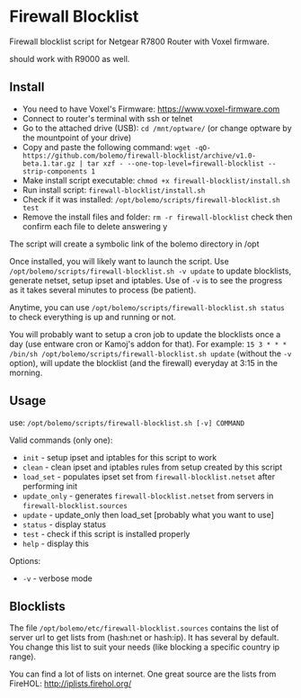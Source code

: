 # Firewall Blocklist
Firewall blocklist script for Netgear R7800 Router with Voxel firmware.

should work with R9000 as well.

## Install
* You need to have Voxel's Firmware: https://www.voxel-firmware.com
* Connect to router's terminal with ssh or telnet
* Go to the attached drive (USB): `cd /mnt/optware/` (or change optware by the mountpoint of your drive)
* Copy and paste the following command: `wget -qO- https://github.com/bolemo/firewall-blocklist/archive/v1.0-beta.1.tar.gz | tar xzf - --one-top-level=firewall-blocklist --strip-components 1`
* Make install script executable: `chmod +x firewall-blocklist/install.sh`
* Run install script: `firewall-blocklist/install.sh`
* Check if it was installed: `/opt/bolemo/scripts/firewall-blocklist.sh test`
* Remove the install files and folder: `rm -r firewall-blocklist` check then confirm each file to delete answering y

The script will create a symbolic link of the bolemo directory in /opt

Once installed, you will likely want to launch the script.
Use `/opt/bolemo/scripts/firewall-blocklist.sh -v update` to update blocklists, generate netset, setup ipset and iptables. Use of `-v` is to see the progress as it takes several minutes to process (be patient).

Anytime, you can use `/opt/bolemo/scripts/firewall-blocklist.sh status` to check everything is up and running or not.

You will probably want to setup a cron job to update the blocklists once a day (use entware cron or Kamoj's addon for that). For example: `15 3 * * * /bin/sh /opt/bolemo/scripts/firewall-blocklist.sh update` (without the `-v` option), will update the blocklist (and the firewall) everyday at 3:15 in the morning.

## Usage
use: `/opt/bolemo/scripts/firewall-blocklist.sh [-v] COMMAND`

Valid commands (only one):
* `init` - setup ipset and iptables for this script to work
* `clean` - clean ipset and iptables rules from setup created by this script
* `load_set` - populates ipset set from `firewall-blocklist.netset` after performing init
* `update_only` - generates `firewall-blocklist.netset` from servers in `firewall-blocklist.sources`
* `update` - update_only then load_set [probably what you want to use]
* `status` - display status
* `test` - check if this script is installed properly
* `help` - display this

Options:
* `-v` - verbose mode

## Blocklists
The file `/opt/bolemo/etc/firewall-blocklist.sources` contains the list of server url to get lists from (hash:net or hash:ip). It has several by default. You change this list to suit your needs (like blocking a specific country ip range).

You can find a lot of lists on internet. One great source are the lists from FireHOL: http://iplists.firehol.org/
